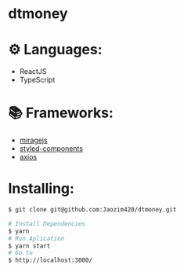 # dtmoney

 # ⚙️ Languages:
- ReactJS
- TypeScript

# 📚 Frameworks:
- [miragejs](https://miragejs.com/) 
- [styled-components](https://styled-components.com/)
- [axios](https://github.com/axios/axios)

# Installing:
```bash
$ git clone git@github.com:Jaozim420/dtmoney.git
```

```bash
# Install Dependencies
$ yarn
# Run Aplication
$ yarn start
# Go to
$ http://localhost:3000/
```
